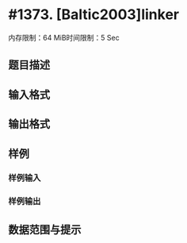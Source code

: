 # #1373. [Baltic2003]linker

内存限制：64 MiB时间限制：5 Sec

## 题目描述

## 输入格式

## 输出格式

## 样例

### 样例输入

### 样例输出

## 数据范围与提示
